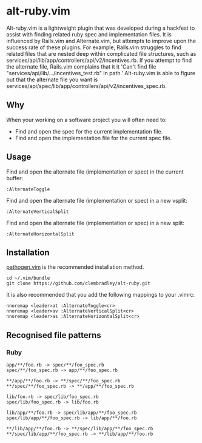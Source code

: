 alt-ruby.vim
============

Alt-ruby.vim is a lightweight plugin that was developed during a hackfest to assist with finding related ruby spec and implementation files.
It is influenced by Rails.vim and Alternate.vim, but attempts to improve upon the success rate of these plugins.
For example, Rails.vim struggles to find related files that are nested deep within complicated file structures,
such as services/api/lib/app/controllers/api/v2/incentives.rb. If you attempt to find the alternate file,
Rails.vim complains that it it 'Can't find file "services/api/lib/.../incentives_test.rb" in path.'
Alt-ruby.vim is able to figure out that the alternate file you want is services/api/spec/lib/app/controllers/api/v2/incentives_spec.rb.

## Why

When your working on a software project you will often need to:

* Find and open the spec for the current implementation file.
* Find and open the implementation file for the current spec file.

## Usage

Find and open the alternate file (implementation or spec) in the current buffer:

```vim
:AlternateToggle
```

Find and open the alternate file (implementation or spec) in a new vsplit:

```vim
:AlternateVerticalSplit
```

Find and open the alternate file (implementation or spec) in a new split:

```vim
:AlternateHorizontalSplit
```

## Installation

[pathogen.vim](https://github.com/tpope/vim-pathogen) is the recommended installation method. 

    cd ~/.vim/bundle
    git clone https://github.com/clembradley/alt-ruby.git

It is also recommended that you add the following mappings to your .vimrc:

    nnoremap <leader>at :AlternateToggle<cr>
    nnoremap <leader>av :AlternateVerticalSplit<cr>
    nnoremap <leader>as :AlternateHorizontalSplit<cr>


## Recognised file patterns

### Ruby

```
app/**/foo.rb -> spec/**/foo_spec.rb
spec/**/foo_spec.rb -> app/**/foo_spec.rb

**/app/**/foo.rb -> **/spec/**/foo_spec.rb
**/spec/**/foo_spec.rb -> **/app/**/foo_spec.rb

lib/foo.rb -> spec/lib/foo_spec.rb
spec/lib/foo_spec.rb -> lib/foo.rb

lib/app/**/foo.rb -> spec/lib/app/**/foo_spec.rb
spec/lib/app/**/foo_spec.rb -> lib/app/**/foo.rb

**/lib/app/**/foo.rb -> **/spec/lib/app/**/foo_spec.rb
**/spec/lib/app/**/foo_spec.rb -> **/lib/app/**/foo.rb
```
